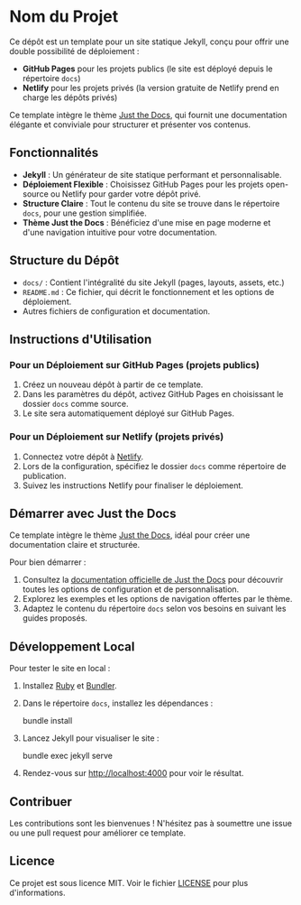 # Nom du Projet

Ce dépôt est un template pour un site statique Jekyll, conçu pour offrir une double possibilité de déploiement :

- **GitHub Pages** pour les projets publics (le site est déployé depuis le répertoire `docs`)
- **Netlify** pour les projets privés (la version gratuite de Netlify prend en charge les dépôts privés)

Ce template intègre le thème [Just the Docs](https://just-the-docs.github.io/just-the-docs/), qui fournit une documentation élégante et conviviale pour structurer et présenter vos contenus.

## Fonctionnalités

- **Jekyll** : Un générateur de site statique performant et personnalisable.
- **Déploiement Flexible** : Choisissez GitHub Pages pour les projets open-source ou Netlify pour garder votre dépôt privé.
- **Structure Claire** : Tout le contenu du site se trouve dans le répertoire `docs`, pour une gestion simplifiée.
- **Thème Just the Docs** : Bénéficiez d'une mise en page moderne et d'une navigation intuitive pour votre documentation.

## Structure du Dépôt

- `docs/` : Contient l'intégralité du site Jekyll (pages, layouts, assets, etc.)
- `README.md` : Ce fichier, qui décrit le fonctionnement et les options de déploiement.
- Autres fichiers de configuration et documentation.

## Instructions d'Utilisation

### Pour un Déploiement sur GitHub Pages (projets publics)

1. Créez un nouveau dépôt à partir de ce template.
2. Dans les paramètres du dépôt, activez GitHub Pages en choisissant le dossier `docs` comme source.
3. Le site sera automatiquement déployé sur GitHub Pages.

### Pour un Déploiement sur Netlify (projets privés)

1. Connectez votre dépôt à [Netlify](https://www.netlify.com/).
2. Lors de la configuration, spécifiez le dossier `docs` comme répertoire de publication.
3. Suivez les instructions Netlify pour finaliser le déploiement.

## Démarrer avec Just the Docs

Ce template intègre le thème [Just the Docs](https://just-the-docs.github.io/just-the-docs/), idéal pour créer une documentation claire et structurée.

Pour bien démarrer :

1. Consultez la [documentation officielle de Just the Docs](https://just-the-docs.github.io/just-the-docs/) pour découvrir toutes les options de configuration et de personnalisation.
2. Explorez les exemples et les options de navigation offertes par le thème.
3. Adaptez le contenu du répertoire `docs` selon vos besoins en suivant les guides proposés.

## Développement Local

Pour tester le site en local :

1. Installez [Ruby](https://www.ruby-lang.org/fr/) et [Bundler](https://bundler.io/).
2. Dans le répertoire `docs`, installez les dépendances :

   bundle install

3. Lancez Jekyll pour visualiser le site :

   bundle exec jekyll serve

4. Rendez-vous sur [http://localhost:4000](http://localhost:4000) pour voir le résultat.

## Contribuer

Les contributions sont les bienvenues ! N'hésitez pas à soumettre une issue ou une pull request pour améliorer ce template.

## Licence

Ce projet est sous licence MIT. Voir le fichier [LICENSE](LICENSE) pour plus d'informations.
